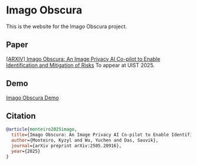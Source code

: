# Imago Obscura

This is the website for the Imago Obscura project.

## Paper

[[ARXIV] Imago Obscura: An Image Privacy AI Co-pilot to Enable Identification and Mitigation of Risks](https://arxiv.org/abs/2505.20916)
To appear at UIST 2025.

## Demo

[Imago Obscura Demo](https://www.youtube.com/watch?v=5uK24bBIKj8)

## Citation

```bibtex
@article{monteiro2025imago,
  title={Imago Obscura: An Image Privacy AI Co-pilot to Enable Identification and Mitigation of Risks},
  author={Monteiro, Kyzyl and Wu, Yuchen and Das, Sauvik},
  journal={arXiv preprint arXiv:2505.20916},
  year={2025}
}
```
